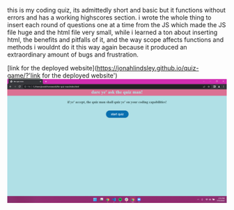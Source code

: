 this is my coding quiz, its admittedly short and basic but it functions without errors and has a working highscores section.
i wrote the whole thing to insert each round of questions one at a time from the JS which made the JS file huge and the html file very small,
while i learned a ton about inserting html, the benefits and pitfalls of it, and the way scope affects functions and methods i wouldnt do it this way again because it produced an extraordinary amount of bugs and frustration.


[link for the deployed website](https://jonahlindsley.github.io/quiz-game/?'link for the deployed website')
![img of the deployed website](assets/deployedQuiz.png "img of the deployed website")